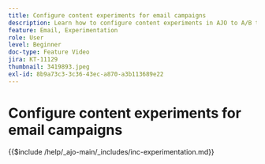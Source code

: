```yaml
---
title: Configure content experiments for email campaigns
description: Learn how to configure content experiments in AJO to A/B test and explore email content best drives your business objectives.
feature: Email, Experimentation
role: User
level: Beginner
doc-type: Feature Video
jira: KT-11129
thumbnail: 3419893.jpeg
exl-id: 8b9a73c3-3c36-43ec-a870-a3b113689e22
---
```

# Configure content experiments for email campaigns

{{$include /help/_ajo-main/_includes/inc-experimentation.md}}

